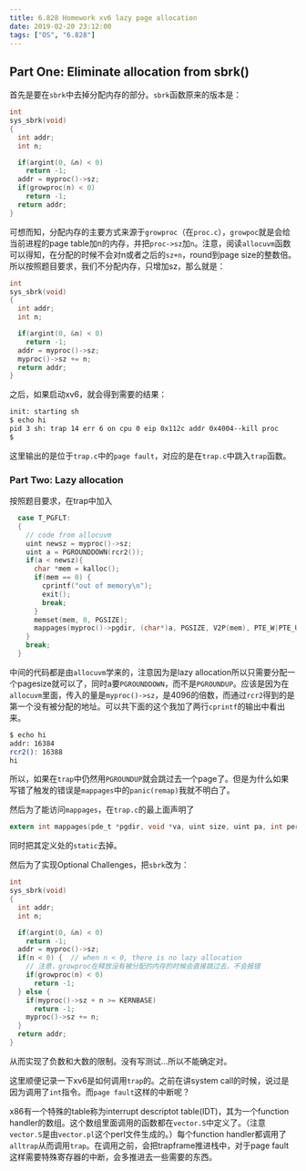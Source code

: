 ```yaml
---
title: 6.828 Homework xv6 lazy page allocation
date: 2019-02-20 23:12:00
tags: ["OS", "6.828"]
---
```


## Part One: Eliminate allocation from sbrk()

首先是要在`sbrk`中去掉分配内存的部分。`sbrk`函数原来的版本是：

```c
int
sys_sbrk(void)
{
  int addr;
  int n;

  if(argint(0, &n) < 0)
    return -1;
  addr = myproc()->sz;
  if(growproc(n) < 0)
    return -1;
  return addr;
}
```

可想而知，分配内存的主要方式来源于`growproc`（在`proc.c`），`growpoc`就是会给当前进程的page table加n的内存，并把`proc->sz`加`n`。注意，阅读`allocuvm`函数可以得知，在分配的时候不会对n或者之后的`sz+n`，round到page size的整数倍。所以按照题目要求，我们不分配内存，只增加sz，那么就是：

```c
int
sys_sbrk(void)
{
  int addr;
  int n;

  if(argint(0, &n) < 0)
    return -1;
  addr = myproc()->sz;
  myproc()->sz += n;
  return addr;
}
```

之后，如果启动xv6，就会得到需要的结果：

```bash
init: starting sh
$ echo hi
pid 3 sh: trap 14 err 6 on cpu 0 eip 0x112c addr 0x4004--kill proc
$ 
```

这里输出的是位于`trap.c`中的`page fault`，对应的是在`trap.c`中跳入`trap`函数。

### Part Two: Lazy allocation

按照题目要求，在trap中加入

```c
  case T_PGFLT:
  {
    // code from allocuvm
    uint newsz = myproc()->sz;
    uint a = PGROUNDDOWN(rcr2());
    if(a < newsz){
      char *mem = kalloc();
      if(mem == 0) {
        cprintf("out of memory\n");
        exit();
        break;
      }
      memset(mem, 0, PGSIZE);
      mappages(myproc()->pgdir, (char*)a, PGSIZE, V2P(mem), PTE_W|PTE_U);
    }
    break;
  }
```

中间的代码都是由`allocuvm`学来的，注意因为是lazy allocation所以只需要分配一个pagesize就可以了，同时a要`PGROUNDDOWN`，而不是`PGROUNDUP`。应该是因为在`allocuvm`里面，传入的量是`myproc()->sz`，是4096的倍数，而通过`rcr2`得到的是第一个没有被分配的地址。可以共下面的这个我加了两行`cprintf`的输出中看出来。

```bash
$ echo hi
addr: 16384
rcr2(): 16388
hi
```

所以，如果在`trap`中仍然用`PGROUNDUP`就会跳过去一个page了。但是为什么如果写错了触发的错误是`mappages`中的`panic(remap)`我就不明白了。

然后为了能访问`mappages`，在`trap.c`的最上面声明了

```c
extern int mappages(pde_t *pgdir, void *va, uint size, uint pa, int perm);
```

同时把其定义处的`static`去掉。

然后为了实现Optional Challenges，把`sbrk`改为：

```c
int
sys_sbrk(void)
{
  int addr;
  int n;

  if(argint(0, &n) < 0)
    return -1;
  addr = myproc()->sz;
  if(n < 0) {  // when n < 0, there is no lazy allocation
    // 注意，growproc在释放没有被分配的内存的时候会直接跳过去，不会报错
    if(growproc(n) < 0)
      return -1;
  } else {
    if(myproc()->sz + n >= KERNBASE)
      return -1;
    myproc()->sz += n;
  }
  return addr;
}
```

从而实现了负数和大数的限制。没有写测试...所以不能确定对。

这里顺便记录一下xv6是如何调用`trap`的。之前在讲system call的时候，说过是因为调用了`int`指令。而`page fault`这样的中断呢？

x86有一个特殊的table称为interrupt descriptot table(IDT)，其为一个function handler的数组。这个数组里面调用的函数都在`vector.S`中定义了。（注意`vector.S`是由`vector.pl`这个perl文件生成的。）每个function handler都调用了`alltrap`从而调用`trap`。在调用之前，会把trapframe推进栈中，对于page fault这样需要特殊寄存器的中断，会多推进去一些需要的东西。